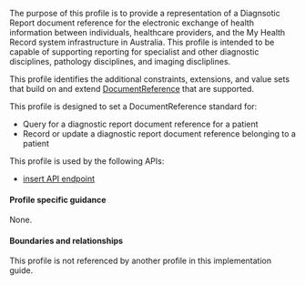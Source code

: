 The purpose of this profile is to provide a representation of a Diagnsotic Report document reference for the electronic exchange of health information between individuals, healthcare providers, and the My Health Record system infrastructure in Australia. This profile is intended to be capable of supporting reporting for specialist and other diagnostic disciplines, pathology disciplines, and imaging discliplines.

This profile identifies the additional constraints, extensions, and value sets that build on and extend [DocumentReference](http://hl7.org/fhir/R4/documentreference.html) that are supported. 

This profile is designed to set a DocumentReference standard for:
* Query for a diagnostic report document reference for a patient
* Record or update a diagnostic report document reference belonging to a patient

This profile is used by the following APIs:
* [insert API endpoint](StructureDefinition-TBD-1.html)


#### Profile specific guidance
None.


#### Boundaries and relationships
This profile is not referenced by another profile in this implementation guide.  
